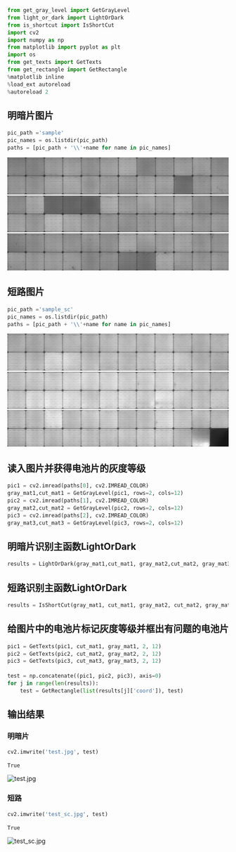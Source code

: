 

```python
from get_gray_level import GetGrayLevel
from light_or_dark import LightOrDark
from is_shortcut import IsShortCut
import cv2
import numpy as np
from matplotlib import pyplot as plt
import os
from get_texts import GetTexts
from get_rectangle import GetRectangle
%matplotlib inline
%load_ext autoreload
%autoreload 2
```

## 明暗片图片


```python
pic_path ='sample'
pic_names = os.listdir(pic_path)
paths = [pic_path + '\\'+name for name in pic_names]
```

![sample1.jpg](https://github.com/dc-ley/guangfudl/blob/dev/sample/sample1.jpg)
![sample2.jpg](https://github.com/dc-ley/guangfudl/blob/dev/sample/sample2.jpg)
![sample3.jpg](https://github.com/dc-ley/guangfudl/blob/dev/sample/sample3.jpg)

## 短路图片


```python
pic_path ='sample_sc'
pic_names = os.listdir(pic_path)
paths = [pic_path + '\\'+name for name in pic_names]
```

![sample_sc1.jpg](https://github.com/dc-ley/guangfudl/blob/dev/sample_sc/sample_sc1.jpg)
![sample_sc2.jpg](https://github.com/dc-ley/guangfudl/blob/dev/sample_sc/sample_sc2.jpg)
![sample_sc3.jpg](https://github.com/dc-ley/guangfudl/blob/dev/sample_sc/sample_sc3.jpg)

## 读入图片并获得电池片的灰度等级


```python
pic1 = cv2.imread(paths[0], cv2.IMREAD_COLOR)
gray_mat1,cut_mat1 = GetGrayLevel(pic1, rows=2, cols=12)
pic2 = cv2.imread(paths[1], cv2.IMREAD_COLOR)
gray_mat2,cut_mat2 = GetGrayLevel(pic2, rows=2, cols=12)
pic3 = cv2.imread(paths[2], cv2.IMREAD_COLOR)
gray_mat3,cut_mat3 = GetGrayLevel(pic3, rows=2, cols=12)
```

## 明暗片识别主函数LightOrDark


```python
results = LightOrDark(gray_mat1,cut_mat1, gray_mat2,cut_mat2, gray_mat3,cut_mat3, threshold=1)
```

## 短路识别主函数LightOrDark


```python
results = IsShortCut(gray_mat1, cut_mat1, gray_mat2, cut_mat2, gray_mat3, cut_mat3, threshold=14)
```

## 给图片中的电池片标记灰度等级并框出有问题的电池片


```python
pic1 = GetTexts(pic1, cut_mat1, gray_mat1, 2, 12)
pic2 = GetTexts(pic2, cut_mat2, gray_mat2, 2, 12)
pic3 = GetTexts(pic3, cut_mat3, gray_mat3, 2, 12)
    
test = np.concatenate((pic1, pic2, pic3), axis=0)
for j in range(len(results)):
    test = GetRectangle(list(results[j]['coord']), test)
```

## 输出结果

### 明暗片


```python
cv2.imwrite('test.jpg', test)
```




    True



![test.jpg](https://github.com/dc-ley/guangfudl/blob/dev/test.jpg)

### 短路


```python
cv2.imwrite('test_sc.jpg', test)
```




    True



![test_sc.jpg](https://github.com/dc-ley/guangfudl/blob/dev/test_sc.jpg)
